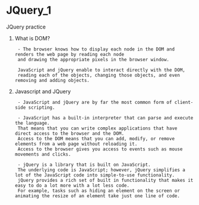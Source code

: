 # JQuery_1
JQuery practice 

1. What is  DOM?

        - The browser knows how to display each node in the DOM and renders the web page by reading each node 
        and drawing the appropriate pixels in the browser window. 
        
        JavaScript and jQuery enable to interact directly with the DOM, 
        reading each of the objects, changing those objects, and even removing and adding objects.

2. Javascript and JQuery

        - JavaScript and jQuery are by far the most common form of client-side scripting.

        - JavaScript has a built-in interpreter that can parse and execute the language. 
        That means that you can write complex applications that have direct access to the browser and the DOM.
        Access to the DOM means that you can add, modify, or remove elements from a web page without reloading it. 
        Access to the browser gives you access to events such as mouse movements and clicks. 

        - jQuery is a library that is built on JavaScript. 
        The underlying code is JavaScript; however, jQuery simplifies a lot of the JavaScript code into simple-to-use functionality. 
        jQuery provides a rich set of built in functionality that makes it easy to do a lot more with a lot less code. 
        For example, tasks such as hiding an element on the screen or animating the resize of an element take just one line of code.

